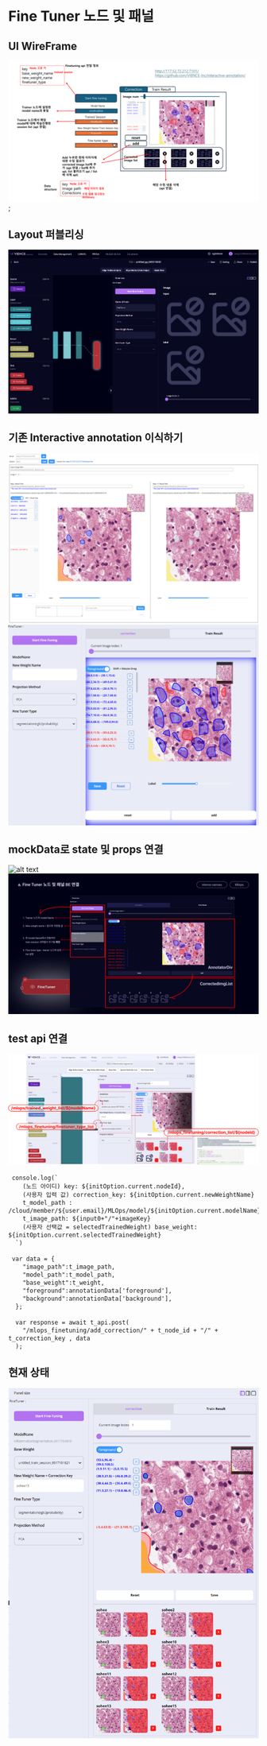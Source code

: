 # Fine Tuner 노드 및 패널

## UI WireFrame

![UI WireFrame](/99_images/240519_fine_tuner/fine_tuner_wireframe.png);

## Layout 퍼블리싱

![alt text](/99_images/240519_fine_tuner/fine_tuner_publishing.png)

## 기존 Interactive annotation 이식하기

![alt text](/99_images/240519_fine_tuner/fine_tuner_annotation.png)
![alt text](/99_images/240519_fine_tuner/fine_tuner_transplant.png)

## mockData로 state 및 props 연결

![alt text](/99_images/240519_fine_tuner/fine_tuner_data.png)
![alt text](/99_images/240519_fine_tuner/fine_tuner_data2.png)

## test api 연결

![alt text](/99_images/240519_fine_tuner/fine_tuner_test_api.png)

```tsx
 console.log(`
    (노드 아이디) key: ${initOption.current.nodeId}, 
    (사용자 입력 값) correction_key: ${initOption.current.newWeightName} 
    t_model_path : /cloud/member/${user.email}/MLOps/model/${initOption.current.modelName}.py
    t_image_path: ${input0+"/"+imageKey}
    (사용자 선택값 = selectedTrainedWeight) base_weight: ${initOption.current.selectedTrainedWeight} 
  `)
      
 var data = {
    "image_path":t_image_path,
    "model_path":t_model_path,
    "base_weight":t_weight,
    "foreground":annotationData['foreground'],
    "background":annotationData['background'],
  };
  
  var response = await t_api.post(
    "/mlops_finetuning/add_correction/" + t_node_id + "/" + t_correction_key , data
  );
```

## 현재 상태

![alt text](/99_images/240519_fine_tuner/fine_tuner_test_api2.png)
